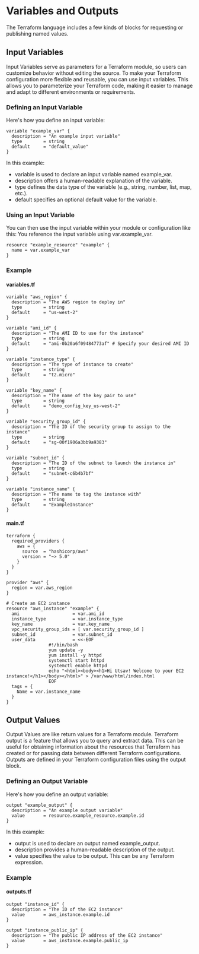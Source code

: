 # Variables and Outputs

The Terraform language includes a few kinds of blocks for requesting or publishing named values.

## Input Variables

Input Variables serve as parameters for a Terraform module, so users can customize behavior without editing the source. To make your Terraform configuration more flexible and reusable, you can use input variables. This allows you to parameterize your Terraform code, making it easier to manage and adapt to different environments or requirements.

### Defining an Input Variable

Here's how you define an input variable:

```hcl
variable "example_var" {
  description = "An example input variable"
  type        = string
  default     = "default_value"
}
```
In this example:

- variable is used to declare an input variable named example_var.
- description offers a human-readable explanation of the variable.
- type defines the data type of the variable (e.g., string, number, list, map, etc.).
- default specifies an optional default value for the variable.

### Using an Input Variable
You can then use the input variable within your module or configuration like this:
You reference the input variable using var.example_var.

```hcl
resource "example_resource" "example" {
  name = var.example_var
}
```

### Example
#### variables.tf
```hcl
variable "aws_region" {
  description = "The AWS region to deploy in"
  type        = string
  default     = "us-west-2"
}

variable "ami_id" {
  description = "The AMI ID to use for the instance"
  type        = string
  default     = "ami-0b20a6f09484773af" # Specify your desired AMI ID
}

variable "instance_type" {
  description = "The type of instance to create"
  type        = string
  default     = "t2.micro"
}

variable "key_name" {
  description = "The name of the key pair to use"
  type        = string
  default     = "demo_config_key_us-west-2"
}

variable "security_group_id" {
  description = "The ID of the security group to assign to the instance"
  type        = string
  default     = "sg-00f1906a3bb9a9383"
}

variable "subnet_id" {
  description = "The ID of the subnet to launch the instance in"
  type        = string
  default     = "subnet-c6b4b7bf"
}

variable "instance_name" {
  description = "The name to tag the instance with"
  type        = string
  default     = "ExampleInstance"
}

```

#### main.tf
```hcl
terraform {
  required_providers {
    aws = {
      source  = "hashicorp/aws"
      version = "~> 5.0"
    }
  }
}

provider "aws" {
  region = var.aws_region
}

# Create an EC2 instance
resource "aws_instance" "example" {
  ami                    = var.ami_id
  instance_type          = var.instance_type
  key_name               = var.key_name
  vpc_security_group_ids = [ var.security_group_id ]
  subnet_id              = var.subnet_id
  user_data              = <<-EOF
                #!/bin/bash
                yum update -y
                yum install -y httpd
                systemctl start httpd
                systemctl enable httpd
                echo "<html><body><h1>Hi Utsav! Welcome to your EC2 instance!</h1></body></html>" > /var/www/html/index.html
                EOF
  tags = {
    Name = var.instance_name
  }
}

```



## Output Values

Output Values are like return values for a Terraform module. Terraform output is a feature that allows you to query and extract data. This can be useful for obtaining information about the resources that Terraform has created or for passing data between different Terraform configurations. Outputs are defined in your Terraform configuration files using the output block.

### Defining an Output Variable
Here's how you define an output variable:

```hcl
output "example_output" {
  description = "An example output variable"
  value       = resource.example_resource.example.id
}
```

In this example:
- output is used to declare an output named example_output.
- description provides a human-readable description of the output.
- value specifies the value to be output. This can be any Terraform expression.

### Example
#### outputs.tf
```hcl
output "instance_id" {
  description = "The ID of the EC2 instance"
  value       = aws_instance.example.id
}

output "instance_public_ip" {
  description = "The public IP address of the EC2 instance"
  value       = aws_instance.example.public_ip
}
```